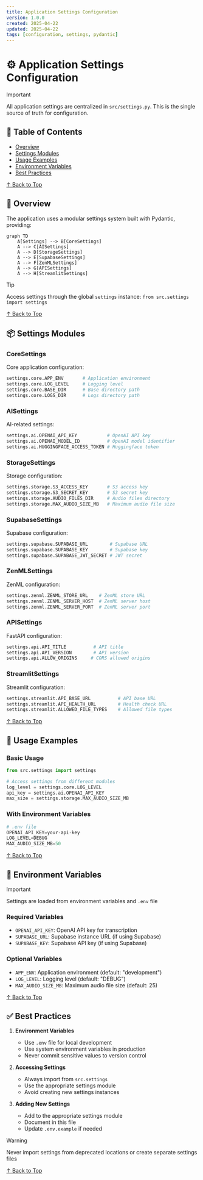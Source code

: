 ```yaml
---
title: Application Settings Configuration
version: 1.0.0
created: 2025-04-22
updated: 2025-04-22
tags: [configuration, settings, pydantic]
---
```


# ⚙️ Application Settings Configuration

> [!IMPORTANT]
> All application settings are centralized in `src/settings.py`. This is the single source of truth for configuration.

## 📑 Table of Contents

- [Overview](#-overview)
- [Settings Modules](#-settings-modules)
- [Usage Examples](#-usage-examples)
- [Environment Variables](#-environment-variables)
- [Best Practices](#-best-practices)

[↑ Back to Top](#-application-settings-configuration)

## 🎯 Overview

The application uses a modular settings system built with Pydantic, providing:

```mermaid
graph TD
    A[Settings] --> B[CoreSettings]
    A --> C[AISettings]
    A --> D[StorageSettings]
    A --> E[SupabaseSettings]
    A --> F[ZenMLSettings]
    A --> G[APISettings]
    A --> H[StreamlitSettings]
```

> [!TIP]
> Access settings through the global `settings` instance: `from src.settings import settings`

[↑ Back to Top](#-application-settings-configuration)

## 📦 Settings Modules

### CoreSettings
Core application configuration:
```python
settings.core.APP_ENV       # Application environment
settings.core.LOG_LEVEL     # Logging level
settings.core.BASE_DIR      # Base directory path
settings.core.LOGS_DIR      # Logs directory path
```

### AISettings
AI-related settings:
```python
settings.ai.OPENAI_API_KEY           # OpenAI API key
settings.ai.OPENAI_MODEL_ID          # OpenAI model identifier
settings.ai.HUGGINGFACE_ACCESS_TOKEN # Huggingface token
```

### StorageSettings
Storage configuration:
```python
settings.storage.S3_ACCESS_KEY       # S3 access key
settings.storage.S3_SECRET_KEY       # S3 secret key
settings.storage.AUDIO_FILES_DIR     # Audio files directory
settings.storage.MAX_AUDIO_SIZE_MB   # Maximum audio file size
```

### SupabaseSettings
Supabase configuration:
```python
settings.supabase.SUPABASE_URL        # Supabase URL
settings.supabase.SUPABASE_KEY        # Supabase key
settings.supabase.SUPABASE_JWT_SECRET # JWT secret
```

### ZenMLSettings
ZenML configuration:
```python
settings.zenml.ZENML_STORE_URL    # ZenML store URL
settings.zenml.ZENML_SERVER_HOST  # ZenML server host
settings.zenml.ZENML_SERVER_PORT  # ZenML server port
```

### APISettings
FastAPI configuration:
```python
settings.api.API_TITLE          # API title
settings.api.API_VERSION        # API version
settings.api.ALLOW_ORIGINS     # CORS allowed origins
```

### StreamlitSettings
Streamlit configuration:
```python
settings.streamlit.API_BASE_URL          # API base URL
settings.streamlit.API_HEALTH_URL        # Health check URL
settings.streamlit.ALLOWED_FILE_TYPES    # Allowed file types
```

[↑ Back to Top](#-application-settings-configuration)

## 🚀 Usage Examples

### Basic Usage
```python
from src.settings import settings

# Access settings from different modules
log_level = settings.core.LOG_LEVEL
api_key = settings.ai.OPENAI_API_KEY
max_size = settings.storage.MAX_AUDIO_SIZE_MB
```

### With Environment Variables
```python
# .env file
OPENAI_API_KEY=your-api-key
LOG_LEVEL=DEBUG
MAX_AUDIO_SIZE_MB=50
```

[↑ Back to Top](#-application-settings-configuration)

## 🔧 Environment Variables

> [!IMPORTANT]
> Settings are loaded from environment variables and `.env` file

### Required Variables
- `OPENAI_API_KEY`: OpenAI API key for transcription
- `SUPABASE_URL`: Supabase instance URL (if using Supabase)
- `SUPABASE_KEY`: Supabase API key (if using Supabase)

### Optional Variables
- `APP_ENV`: Application environment (default: "development")
- `LOG_LEVEL`: Logging level (default: "DEBUG")
- `MAX_AUDIO_SIZE_MB`: Maximum audio file size (default: 25)

[↑ Back to Top](#-application-settings-configuration)

## ✅ Best Practices

1. **Environment Variables**
   - Use `.env` file for local development
   - Use system environment variables in production
   - Never commit sensitive values to version control

2. **Accessing Settings**
   - Always import from `src.settings`
   - Use the appropriate settings module
   - Avoid creating new settings instances

3. **Adding New Settings**
   - Add to the appropriate settings module
   - Document in this file
   - Update `.env.example` if needed

> [!WARNING]
> Never import settings from deprecated locations or create separate settings files

[↑ Back to Top](#-application-settings-configuration) 